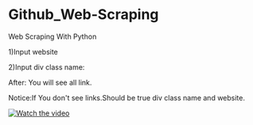 # Github_Web-Scraping
Web Scraping With Python

1)Input website

2)Input div class name:

After: You will see all link.

Notice:If You don't see links.Should be true div class name and website.



[![Watch the video](https://res.cloudinary.com/upwork-fp/video/upload/c_scale,w_1000,q_auto/v1674719742/profile/portfolio/1615648117576343552/wmcnpwc7e869vviyggli.jpeg)](https://res.cloudinary.com/upwork-fp/video/upload/c_scale,w_1000,q_auto/v1674719742/profile/portfolio/1615648117576343552/wmcnpwc7e869vviyggli.mp4)
